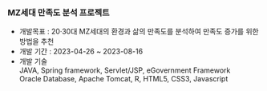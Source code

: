 ### MZ세대 만족도 분석 프로젝트
- 개발목표 : 20·30대 MZ세대의 환경과 삶의 만족도를 분석하여 만족도 증가를 위한 방법을 추천
- 개발 기간 : 2023-04-26 ~ 2023-08-16
- 개발 기술<br />
JAVA, Spring framework, Servlet/JSP, eGovernment Framework<br />
Oracle Database, Apache Tomcat, R, HTML5, CSS3, Javascript
